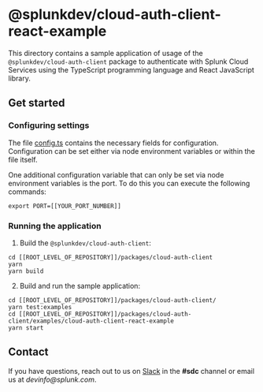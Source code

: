 # @splunkdev/cloud-auth-client-react-example

This directory contains a sample application of usage of the `@splunkdev/cloud-auth-client` package to authenticate with Splunk Cloud Services using the TypeScript programming language and React JavaScript library.

## Get started

### Configuring settings

The file [config.ts](src/config.ts) contains the necessary fields for configuration.  Configuration can be set either via node environment variables or within the file itself.

One additional configuration variable that can only be set via node environment variables is the port. To do this you can execute the following commands:

```sh-session
export PORT=[[YOUR_PORT_NUMBER]]
```

### Running the application

1. Build the `@splunkdev/cloud-auth-client`:

```sh-session
cd [[ROOT_LEVEL_OF_REPOSITORY]]/packages/cloud-auth-client
yarn
yarn build
```

2. Build and run the sample application:

```sh-session
cd [[ROOT_LEVEL_OF_REPOSITORY]]/packages/cloud-auth-client/
yarn test:examples
cd [[ROOT_LEVEL_OF_REPOSITORY]]/packages/cloud-auth-client/examples/cloud-auth-client-react-example
yarn start
```

## Contact
If you have questions, reach out to us on [Slack](https://splunkdevplatform.slack.com) in the **#sdc** channel or email us at _devinfo@splunk.com_.
